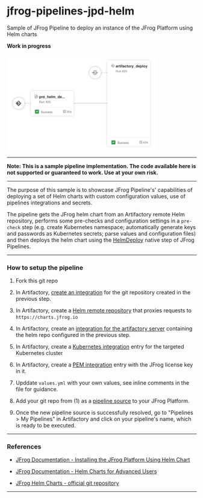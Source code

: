 # jfrog-pipelines-jpd-helm
Sample of JFrog Pipeline to deploy an instance of the JFrog Platform using Helm charts

**Work in progress**

<img src="./images/jpd_deploy_pipeline01.png" alt="JFrog Artifactory Cleanup Pipeline" style="width:400px;background-color:transparent;border:none;" />

---

**Note: This is a sample pipeline implementation. The code available here is not supported or guaranteed to work. Use at your own risk.**

---

The purpose of this sample is to showcase JFrog Pipeline's' capabilities of deploying a set of Helm charts with custom configuration values, use of pipelines integrations and secrets.

The pipeline gets the JFrog helm chart from an Artifactory remote Helm repository, performs some pre-checks and configuration settings in a `pre-check` step (e.g. create Kubernetes namespace; automatically generate keys and passwords as Kubernetes secrets;  parse values and configuration files) and then deploys the helm chart using the [HelmDeploy](https://www.jfrog.com/confluence/display/JFROG/HelmDeploy) native step of JFrog Pipelines.

---

### How to setup the pipeline

1. Fork this git repo 

1. In Artifactory, [create an integration](https://www.jfrog.com/confluence/display/JFROG/GitHub+Integration) for the git repository created in the previous step. 

1. In Artifactory, create a [Helm remote repository](https://www.jfrog.com/confluence/display/JFROG/Kubernetes+Helm+Chart+Repositories#KubernetesHelmChartRepositories-RemoteRepositories) that proxies requests to `https://charts.jfrog.io` 

1. In Artifactory, create an [integration for the artifactory server](https://www.jfrog.com/confluence/display/JFROG/Artifactory+Integration) containing the helm repo configured in the previous step.

1. In Artifactory, create a [Kubernetes integration](https://www.jfrog.com/confluence/display/JFROG/Kubernetes+Integration) entry for the targeted Kubernetes cluster

1. In Artifactory, create a [PEM integration](https://www.jfrog.com/confluence/display/JFROG/PEM+Key+Integration) entry with the JFrog license key in it.

1. Upddate `values.yml` with your own values, see inline comments in the file for guidance. 

1. Add your git repo from (1) as a [pipeline source](https://www.jfrog.com/confluence/display/JFROG/Pipelines+Step-By-Step#PipelinesStep-By-Step-add-pipeline-sourceAddaPipelineSource) to your JFrog Platform.

1. Once the new pipeline source is successfully resolved, go to "Pipelines > My Pipelines" in Artifactory and click on your pipeline's name, which is ready to be executed.


---

### References

- [JFrog Documentation - Installing the JFrog Platform Using Helm Chart](https://www.jfrog.com/confluence/display/JFROG/Installing+the+JFrog+Platform+Using+Helm+Chart)

- [JFrog Documentation - Helm Charts for Advanced Users](https://www.jfrog.com/confluence/display/JFROG/Helm+Charts+for+Advanced+Users)

- [JFrog Helm Charts - official git repository](https://github.com/jfrog/charts)

---
